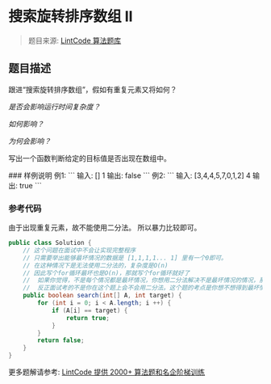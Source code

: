 # 搜索旋转排序数组 II
 > 题目来源: [LintCode 算法题库](https://www.lintcode.com/problem/search-in-rotated-sorted-array-ii/?utm_source=sc-github-wzz)
 ## 题目描述
 <p>跟进“搜索旋转排序数组”，假如有重复元素又将如何？</p><p><i>是否会影响运行时间复杂度？</i></p><p><i>如何影响？</i></p><p><i>为何会影响？</i></p><p>写出一个函数判断给定的目标值是否出现在数组中。</p>
 ### 样例说明
 例1:
```
输入:
[]
1
输出:
false
```
例2:
```
输入:
[3,4,4,5,7,0,1,2]
4
输出:
true
```

 ### 参考代码
 由于出现重复元素，故不能使用二分法。
所以暴力比较即可。
```java
public class Solution {
    // 这个问题在面试中不会让实现完整程序
    // 只需要举出能够最坏情况的数据是 [1,1,1,1... 1] 里有一个0即可。
    // 在这种情况下是无法使用二分法的，复杂度是O(n)
    // 因此写个for循环最坏也是O(n)，那就写个for循环就好了
    //  如果你觉得，不是每个情况都是最坏情况，你想用二分法解决不是最坏情况的情况，那你就写一个二分吧。
    //  反正面试考的不是你在这个题上会不会用二分法。这个题的考点是你想不想得到最坏情况。
    public boolean search(int[] A, int target) {
        for (int i = 0; i < A.length; i ++) {
            if (A[i] == target) {
                return true;
            }
        }
        return false;
    }
}
```
 更多题解请参考: [LintCode 提供 2000+ 算法题和名企阶梯训练](https://www.lintcode.com/problem/?utm_source=sc-github-wzz)